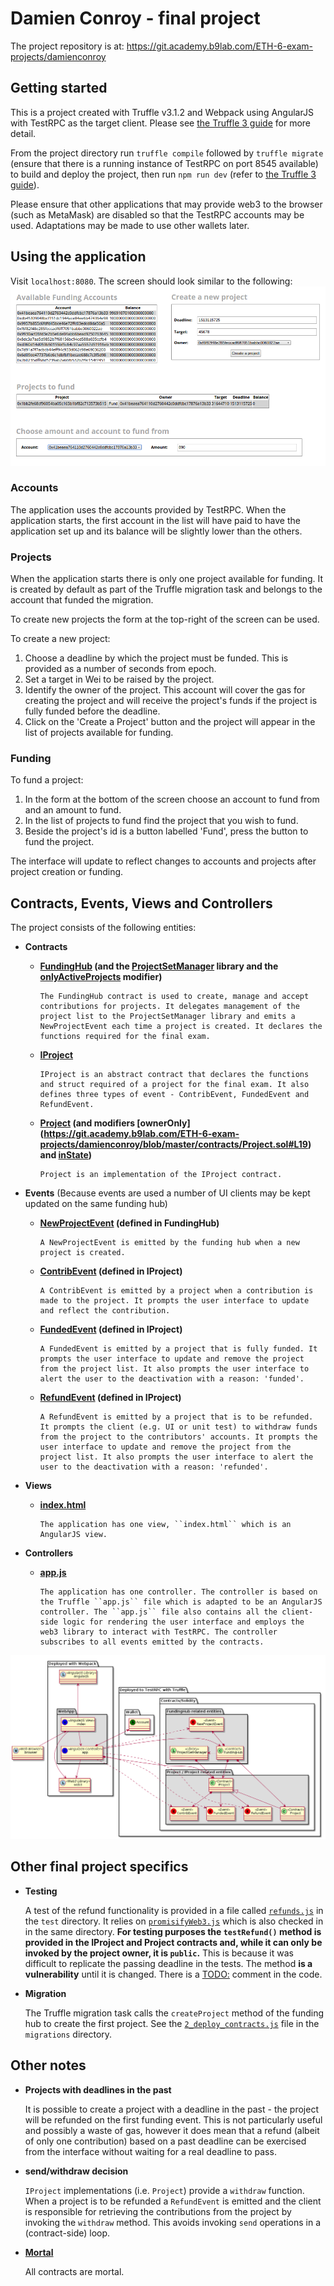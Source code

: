 # Damien Conroy - final project

The project repository is at: https://git.academy.b9lab.com/ETH-6-exam-projects/damienconroy

## Getting started
This is a project created with Truffle v3.1.2 and Webpack using AngularJS with TestRPC as the target client.
Please see [the Truffle 3 guide](http://truffleframework.com/tutorials/building-testing-frontend-app-truffle-3) for more detail.

From the project directory run `truffle compile` followed by `truffle migrate` (ensure that there is a running instance of TestRPC on port 8545 available) to build and deploy the project, then run
`npm run dev` (refer to [the Truffle 3 guide](http://truffleframework.com/tutorials/building-testing-frontend-app-truffle-3)).

Please ensure that other applications that may provide web3 to the browser (such as MetaMask) are disabled so that the TestRPC accounts may be used. Adaptations may be made to use other wallets later.

## Using the application
Visit `localhost:8080`. The screen should look similar to the following:
        ![screenshot](docs/screenshot.png)

### Accounts
The application uses the accounts provided by TestRPC. When the application starts, the first account in the list will have paid to have the application set up and its balance will be slightly lower than the others.

### Projects
When the application starts there is only one project available for funding. It is created by default as part of the Truffle migration task and belongs to the account that funded the migration.

To create new projects the form at the top-right of the screen can be used.

To create a new project:
1. Choose a deadline by which the project must be funded. This is provided as a number of seconds from epoch.
2. Set a target in Wei to be raised by the project.
3. Identify the owner of the project. This account will cover the gas for creating the project and will receive the project's funds if the project is fully funded before the deadline.
4. Click on the 'Create a Project' button and the project will appear in the list of projects available for funding.

### Funding
To fund a project:
1. In the form at the bottom of the screen choose an account to fund from and an amount to fund.
2. In the list of projects to fund find the project that you wish to fund.
3. Beside the project's id is a button labelled 'Fund', press the button to fund the project.

The interface will update to reflect changes to accounts and projects after project creation or funding.

## Contracts, Events, Views and Controllers
The project consists of the following entities:

* __Contracts__
  * __[FundingHub](https://git.academy.b9lab.com/ETH-6-exam-projects/damienconroy/blob/master/contracts/FundingHub.sol) (and the [ProjectSetManager](https://git.academy.b9lab.com/ETH-6-exam-projects/damienconroy/blob/master/contracts/ProjectSetManager.sol) library and the [onlyActiveProjects](https://git.academy.b9lab.com/ETH-6-exam-projects/damienconroy/blob/master/contracts/FundingHub.sol#L19) modifier)__

        The FundingHub contract is used to create, manage and accept contributions for projects. It delegates management of the project list to the ProjectSetManager library and emits a NewProjectEvent each time a project is created. It declares the functions required for the final exam.
  * __[IProject](https://git.academy.b9lab.com/ETH-6-exam-projects/damienconroy/blob/master/contracts/IProject.sol)__

        IProject is an abstract contract that declares the functions and struct required of a project for the final exam. It also defines three types of event - ContribEvent, FundedEvent and RefundEvent.
  * __[Project](https://git.academy.b9lab.com/ETH-6-exam-projects/damienconroy/blob/master/contracts/Project.sol) (and modifiers [ownerOnly] (https://git.academy.b9lab.com/ETH-6-exam-projects/damienconroy/blob/master/contracts/Project.sol#L19) and [inState](https://git.academy.b9lab.com/ETH-6-exam-projects/damienconroy/blob/master/contracts/Project.sol#L12))__

        Project is an implementation of the IProject contract.
* __Events__ (Because events are used a number of UI clients may be kept updated on the same funding hub)
  * __[NewProjectEvent](https://git.academy.b9lab.com/ETH-6-exam-projects/damienconroy/blob/master/contracts/FundingHub.sol#L26) (defined in FundingHub)__

        A NewProjectEvent is emitted by the funding hub when a new project is created.
  * __[ContribEvent](https://git.academy.b9lab.com/ETH-6-exam-projects/damienconroy/blob/master/contracts/IProject.sol#L11) (defined in IProject)__

        A ContribEvent is emitted by a project when a contribution is made to the project. It prompts the user interface to update and reflect the contribution.

  * __[FundedEvent](https://git.academy.b9lab.com/ETH-6-exam-projects/damienconroy/blob/master/contracts/IProject.sol#L24) (defined in IProject)__

        A FundedEvent is emitted by a project that is fully funded. It prompts the user interface to update and remove the project from the project list. It also prompts the user interface to alert the user to the deactivation with a reason: 'funded'.

  * __[RefundEvent](https://git.academy.b9lab.com/ETH-6-exam-projects/damienconroy/blob/master/contracts/IProject.sol#L29) (defined in IProject)__

        A RefundEvent is emitted by a project that is to be refunded. It prompts the client (e.g. UI or unit test) to withdraw funds from the project to the contributors' accounts. It prompts the user interface to update and remove the project from the project list. It also prompts the user interface to alert the user to the deactivation with a reason: 'refunded'.

* __Views__
  * __[index.html](https://git.academy.b9lab.com/ETH-6-exam-projects/damienconroy/blob/master/app/index.html)__

        The application has one view, ``index.html`` which is an AngularJS view.
* __Controllers__
  * __[app.js](https://git.academy.b9lab.com/ETH-6-exam-projects/damienconroy/blob/master/app/javascripts/app.js)__

        The application has one controller. The controller is based on the Truffle ``app.js`` file which is adapted to be an AngularJS controller. The ``app.js`` file also contains all the client-side logic for rendering the user interface and employs the web3 library to interact with TestRPC. The controller subscribes to all events emitted by the contracts.

![](docs/class.png)

## Other final project specifics

* __Testing__

    A test of the refund functionality is provided in a file called [``refunds.js``](https://git.academy.b9lab.com/ETH-6-exam-projects/damienconroy/blob/master/test/refunds.js) in the ``test`` directory. It relies on [``promisifyWeb3.js``](https://gist.github.com/xavierlepretre/90f0feafccc07b267e44a87050b95caa#file-promisifyweb3-js) which is also checked in in the same directory. __For testing purposes the ``testRefund()`` method is provided in the IProject and Project contracts and, while it can only be invoked by the project owner, it is ``public``.__ This is because it was difficult to replicate the passing deadline in the tests. The method __is a vulnerability__ until it is changed. There is a [TODO:](https://git.academy.b9lab.com/ETH-6-exam-projects/damienconroy/blob/master/contracts/Project.sol#L115) comment in the code.

* __Migration__

    The Truffle migration task calls the ``createProject`` method of the funding hub to create the first project. See the [``2_deploy_contracts.js``](https://git.academy.b9lab.com/ETH-6-exam-projects/damienconroy/blob/master/migrations/2_deploy_contracts.js#L20) file in the ``migrations`` directory.

## Other notes
* __Projects with deadlines in the past__

    It is possible to create a project with a deadline in the past - the project will be refunded on the first funding event. This is not particularly useful and possibly a waste of gas, however it does mean that a refund (albeit of only one contribution) based on a past deadline can be exercised from the interface without waiting for a real deadline to pass.

* __send/withdraw decision__

    ``IProject`` implementations (i.e. ``Project``) provide a ``withdraw`` function. When a project is to be refunded a ``RefundEvent`` is emitted and the client is responsible for retrieving the contributions from the project by invoking the ``withdraw`` method. This avoids invoking ``send`` operations in a (contract-side) loop.

* __[Mortal](https://git.academy.b9lab.com/ETH-6-exam-projects/damienconroy/blob/master/contracts/std/Mortal.sol)__

    All contracts are mortal.
